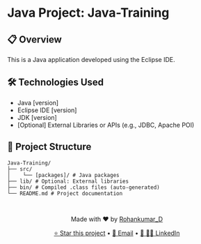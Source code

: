 # Java Project: Java-Training

## 📋 Overview

This is a Java application developed using the Eclipse IDE. 

## 🛠 Technologies Used

- Java [version]
- Eclipse IDE [version]
- JDK [version]
- [Optional] External Libraries or APIs (e.g., JDBC, Apache POI)

## 📁 Project Structure
```
Java-Training/
├── src/
│    └── [packages]/ # Java packages
├── lib/ # Optional: External libraries
├── bin/ # Compiled .class files (auto-generated)
└── README.md # Project documentation


```

<!-- 
## 🚀 How to Run the Project

1. **Clone or Download** the project repository.

2. **Open in Eclipse:**
   - Open Eclipse IDE.
   - Go to `File` > `Import` > `General` > `Existing Projects into Workspace`.
   - Browse to the project folder and click `Finish`.

3. **Run the Program:**
   - Right-click on `Main.java` (or your main class).
   - Select `Run As` > `Java Application`.

## 📌 Features

- [Feature 1: e.g., User registration]
- [Feature 2: e.g., CRUD operations]
- [Feature 3: e.g., File/database integration]

## 🧪 Testing

- [Describe how you tested the application, e.g., using JUnit, manual testing, etc.]
- [Optional] Test cases can be found under the `test/` directory.

## 📄 License

[Specify your license if any, e.g., MIT License] -->

## 




  <div align="center">
     <p>Made with ❤️ by <a href="https://github.com/dyavanpallyrohankumar">Rohankumar_D</a></p>
     <p>
       <a href="https://github.com/dyavanpallyrohankumar/Java-Project">⭐ Star this project</a> •
       <a href="mailto:dyavanpallyrohan@gmail.com">📩 Email</a> •
       <a href="https://www.linkedin.com/in/dyavanpallyrohankumar/">🔗 🤝🏻 LinkedIn</a>
     </p>
   </div>



